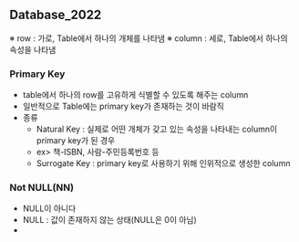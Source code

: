 ## Database_2022

※ row : 가로, Table에서 하나의 개체를 나타냄
※ column : 세로, Table에서 하나의 속성을 나타냄

### Primary Key
 - table에서 하나의 row를 고유하게 식별할 수 있도록 해주는 column
 - 일반적으로 Table에는 primary key가 존재하는 것이 바람직
 - 종류
   - Natural Key : 실제로 어떤 개체가 갖고 있는 속성을 나타내는 column이 primary key가 된 경우
    - ex> 책-ISBN, 사람-주민등록번호 등
   - Surrogate Key : primary key로 사용하기 위해 인위적으로 생성한 column

### Not NULL(NN)
 - NULL이 아니다
 - NULL : 값이 존재하지 않는 상태(NULL은 0이 아님)
 - 

